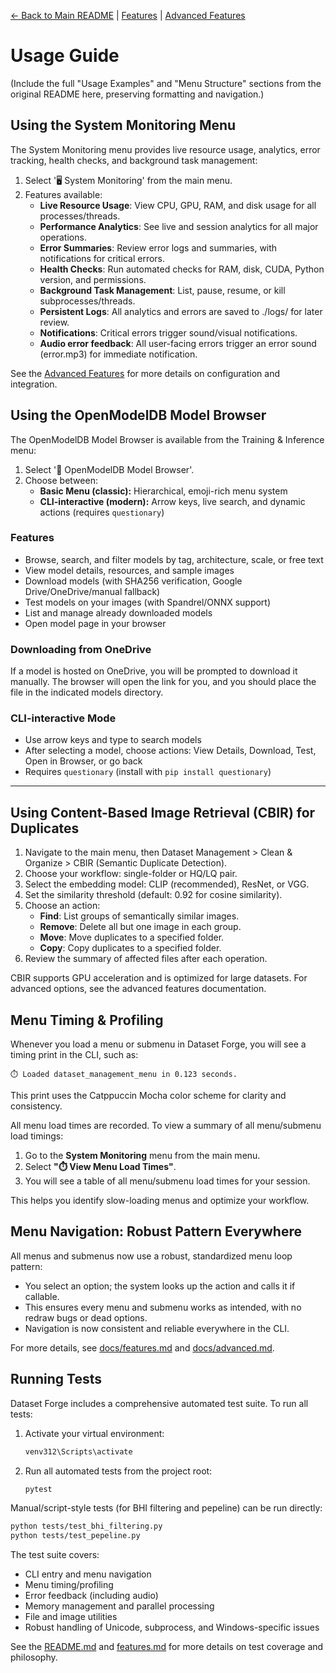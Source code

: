 [//]: # "Navigation"

[← Back to Main README](../README.md) | [Features](features.md) | [Advanced Features](advanced.md)

# Usage Guide

(Include the full "Usage Examples" and "Menu Structure" sections from the original README here, preserving formatting and navigation.)

## Using the System Monitoring Menu

The System Monitoring menu provides live resource usage, analytics, error tracking, health checks, and background task management:

1. Select '🖥️ System Monitoring' from the main menu.
2. Features available:
   - **Live Resource Usage**: View CPU, GPU, RAM, and disk usage for all processes/threads.
   - **Performance Analytics**: See live and session analytics for all major operations.
   - **Error Summaries**: Review error logs and summaries, with notifications for critical errors.
   - **Health Checks**: Run automated checks for RAM, disk, CUDA, Python version, and permissions.
   - **Background Task Management**: List, pause, resume, or kill subprocesses/threads.
   - **Persistent Logs**: All analytics and errors are saved to ./logs/ for later review.
   - **Notifications**: Critical errors trigger sound/visual notifications.
   - **Audio error feedback**: All user-facing errors trigger an error sound (error.mp3) for immediate notification.

See the [Advanced Features](advanced.md) for more details on configuration and integration.

## Using the OpenModelDB Model Browser

The OpenModelDB Model Browser is available from the Training & Inference menu:

1. Select '🧠 OpenModelDB Model Browser'.
2. Choose between:
   - **Basic Menu (classic):** Hierarchical, emoji-rich menu system
   - **CLI-interactive (modern):** Arrow keys, live search, and dynamic actions (requires `questionary`)

### Features

- Browse, search, and filter models by tag, architecture, scale, or free text
- View model details, resources, and sample images
- Download models (with SHA256 verification, Google Drive/OneDrive/manual fallback)
- Test models on your images (with Spandrel/ONNX support)
- List and manage already downloaded models
- Open model page in your browser

### Downloading from OneDrive

If a model is hosted on OneDrive, you will be prompted to download it manually. The browser will open the link for you, and you should place the file in the indicated models directory.

### CLI-interactive Mode

- Use arrow keys and type to search models
- After selecting a model, choose actions: View Details, Download, Test, Open in Browser, or go back
- Requires `questionary` (install with `pip install questionary`)

---

## Using Content-Based Image Retrieval (CBIR) for Duplicates

1. Navigate to the main menu, then Dataset Management > Clean & Organize > CBIR (Semantic Duplicate Detection).
2. Choose your workflow: single-folder or HQ/LQ pair.
3. Select the embedding model: CLIP (recommended), ResNet, or VGG.
4. Set the similarity threshold (default: 0.92 for cosine similarity).
5. Choose an action:
   - **Find**: List groups of semantically similar images.
   - **Remove**: Delete all but one image in each group.
   - **Move**: Move duplicates to a specified folder.
   - **Copy**: Copy duplicates to a specified folder.
6. Review the summary of affected files after each operation.

CBIR supports GPU acceleration and is optimized for large datasets. For advanced options, see the advanced features documentation.

## Menu Timing & Profiling

Whenever you load a menu or submenu in Dataset Forge, you will see a timing print in the CLI, such as:

    ⏱️ Loaded dataset_management_menu in 0.123 seconds.

This print uses the Catppuccin Mocha color scheme for clarity and consistency.

All menu load times are recorded. To view a summary of all menu/submenu load timings:

1. Go to the **System Monitoring** menu from the main menu.
2. Select **"⏱️ View Menu Load Times"**.
3. You will see a table of all menu/submenu load times for your session.

This helps you identify slow-loading menus and optimize your workflow.

## Menu Navigation: Robust Pattern Everywhere

All menus and submenus now use a robust, standardized menu loop pattern:

- You select an option; the system looks up the action and calls it if callable.
- This ensures every menu and submenu works as intended, with no redraw bugs or dead options.
- Navigation is now consistent and reliable everywhere in the CLI.

For more details, see [docs/features.md](features.md) and [docs/advanced.md](advanced.md).

## Running Tests

Dataset Forge includes a comprehensive automated test suite. To run all tests:

1. Activate your virtual environment:
   ```sh
   venv312\Scripts\activate
   ```
2. Run all automated tests from the project root:
   ```sh
   pytest
   ```

Manual/script-style tests (for BHI filtering and pepeline) can be run directly:

```sh
python tests/test_bhi_filtering.py
python tests/test_pepeline.py
```

The test suite covers:

- CLI entry and menu navigation
- Menu timing/profiling
- Error feedback (including audio)
- Memory management and parallel processing
- File and image utilities
- Robust handling of Unicode, subprocess, and Windows-specific issues

See the [README.md](../README.md) and [features.md](features.md) for more details on test coverage and philosophy.
